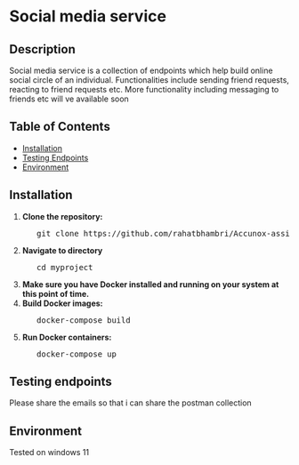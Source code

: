 # Social media service

## Description

Social media service is a collection of endpoints which help build online social circle of an individual. Functionalities include sending friend requests, reacting to friend requests etc. More functionality including messaging to friends etc will ve available soon 

## Table of Contents

- [Installation](#installation)
- [Testing Endpoints](#testing-endpoints)
- [Environment](#environment)

## Installation

1. **Clone the repository:**
   <pre>
      git clone https://github.com/rahatbhambri/Accunox-assign
   </pre>
2. **Navigate to directory**
   <pre>
      cd myproject
   </pre>
4. **Make sure you have Docker installed and running on your system at this point of time.**
5. **Build Docker images:**
   <pre>
      docker-compose build
   </pre>
5. **Run Docker containers:**
   <pre>
      docker-compose up 
   </pre> 

## Testing endpoints 
Please share the emails so that i can share the postman collection

## Environment 
Tested on windows 11 
